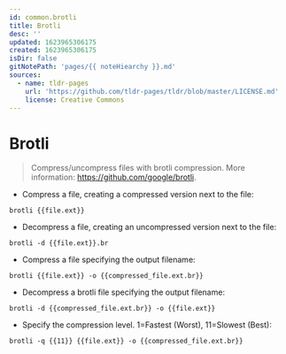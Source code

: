 ```yaml
---
id: common.brotli
title: Brotli
desc: ''
updated: 1623965306175
created: 1623965306175
isDir: false
gitNotePath: 'pages/{{ noteHiearchy }}.md'
sources:
  - name: tldr-pages
    url: 'https://github.com/tldr-pages/tldr/blob/master/LICENSE.md'
    license: Creative Commons
---
```

# Brotli

> Compress/uncompress files with brotli compression.
> More information: <https://github.com/google/brotli>.

- Compress a file, creating a compressed version next to the file:

`brotli {{file.ext}}`

- Decompress a file, creating an uncompressed version next to the file:

`brotli -d {{file.ext}}.br`

- Compress a file specifying the output filename:

`brotli {{file.ext}} -o {{compressed_file.ext.br}}`

- Decompress a brotli file specifying the output filename:

`brotli -d {{compressed_file.ext.br}} -o {{file.ext}}`

- Specify the compression level. 1=Fastest (Worst), 11=Slowest (Best):

`brotli -q {{11}} {{file.ext}} -o {{compressed_file.ext.br}}`

